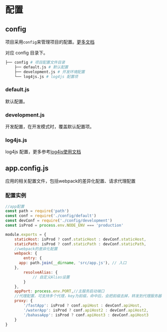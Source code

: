 # 配置

## config

项目采用`config`来管理项目的配置。[更多文档](https://github.com/lorenwest/node-config) 

对应 config 目录下。

```bash
├── config # 项目配置文件目录
    ├── default.js # 默认配置
    ├── development.js # 开发环境配置
    └── log4js.js # log4js 配置项
```

### default.js
默认配置。

### development.js
开发配置，在开发模式时，覆盖默认配置项。

### log4js.js

log4js 配置，更多参考[log4js使用文档](https://github.com/log4js-node/log4js-node)


## app.config.js 

应用的相关配置文件，包括webpack的差异化配置、请求代理配置

### 配置实例

```js
//app配置
const path = require('path')
const conf = require('./config/default')
const devConf = require('./config/development')
const isProd = process.env.NODE_ENV === 'production'

module.exports = {
	staticHost: isProd ? conf.staticHost : devConf.staticHost,
	staticPath: isProd ? conf.staticPath : devConf.staticPath,
	//webpack的差异化配置
	webpack: {
		entry: {
      app: path.join(__dirname, 'src/app.js'), // 入口
    },
		resolveAlias: {
			// 自定义Alias设置
		}
	},
	appPort: process.env.PORT,//主服务启动端口
	//代理配置，可支持多个代理，key为前缀，命中后，会把前缀去掉，转发到代理服务器
	proxy: {
		'/fastApp': isProd ? conf.apiHost : devConf.apiHost,
		'/waterApp': isProd ? conf.apiHost2 : devConf.apiHost2,
		'/bahasaApp': isProd ? conf.apiHost3 : devConf.apiHost3
	}
}

```